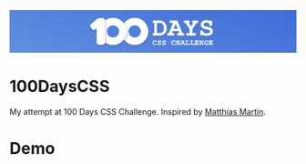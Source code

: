 ![100DaysCSS Logo](logo.PNG)

# 100DaysCSS
My attempt at  100 Days CSS Challenge. Inspired by [Matthias Martin](https://100dayscss.com/). 

# Demo
